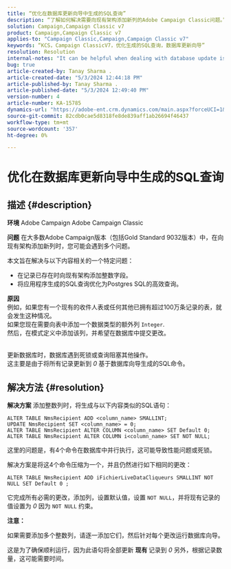 ```yaml
---
title: “优化在数据库更新向导中生成的SQL查询”
description: “了解如何解决需要向现有架构添加新列的Adobe Campaign Classic问题。”
solution: Campaign,Campaign Classic v7
product: Campaign,Campaign Classic v7
applies-to: "Campaign Classic,Campaign,Campaign Classic v7"
keywords: “KCS，Campaign ClassicV7，优化生成的SQL查询，数据库更新向导”
resolution: Resolution
internal-notes: "It can be helpful when dealing with database update issues with big tables"
bug: true
article-created-by: Tanay Sharma .
article-created-date: "5/3/2024 12:44:18 PM"
article-published-by: Tanay Sharma .
article-published-date: "5/3/2024 12:49:40 PM"
version-number: 4
article-number: KA-15785
dynamics-url: "https://adobe-ent.crm.dynamics.com/main.aspx?forceUCI=1&pagetype=entityrecord&etn=knowledgearticle&id=d6a7c3d4-4a09-ef11-9f8a-6045bd026dc7"
source-git-commit: 82cdb0cae5d8318fe8de839aff1ab26694f46437
workflow-type: tm+mt
source-wordcount: '357'
ht-degree: 0%

---
```


# 优化在数据库更新向导中生成的SQL查询

## 描述 {#description}


<b>环境</b>
Adobe Campaign Adobe Campaign Classic

<b>问题</b>
在大多数Adobe Campaign版本（包括Gold Standard 9032版本）中，在向现有架构添加新列时，您可能会遇到多个问题。

本文旨在解决与以下内容相关的一个特定问题：

- 在记录已存在时向现有架构添加整数字段。
- 将应用程序生成的SQL查询优化为Postgres SQL的高效查询。


<b>原因</b>
<br>例如，如果您有一个现有的收件人表或任何其他已拥有超过100万条记录的表，就会发生这种情况。
<br>如果您现在需要向表中添加一个数据类型的额外列 `Integer`.
<br>然后，在模式定义中添加该列，并希望在数据库中提交更改。

<br>更新数据库时，数据库遇到死锁或查询阻塞其他操作。
<br>这主要是由于将所有记录更新到 *0* 基于数据库向导生成的SQL命令。<br>

## 解决方法 {#resolution}


<b>解决方案</b>
添加整数列时，将生成与以下内容类似的SQL语句：


```
ALTER TABLE NmsRecipient ADD <column_name> SMALLINT;
UPDATE NmsRecipient SET <column_name> = 0;
ALTER TABLE NmsRecipient ALTER COLUMN <column_name> SET Default 0;
ALTER TABLE NmsRecipient ALTER COLUMN i<column_name> SET NOT NULL;
```


这里的问题是，有4个命令在数据库中并行执行，这可能导致性能问题或死锁。

解决方案是将这4个命令压缩为一个，并且仍然进行如下相同的更改：


```
ALTER TABLE NmsRecipient ADD iFichierLiveDataCliqueurs SMALLINT NOT NULL SET Default 0 ;
```


它完成所有必需的更改，添加列，设置默认值，设置 `NOT NULL`，并将现有记录的值设置为 *0* 因为 `NOT NULL` 约束。



<b>注意：</b>

如果需要添加多个整数列，请逐一添加它们，然后针对每个更改运行数据库向导。

这是为了确保顺利运行，因为此语句将全部更新 <b>现有 </b>记录到 *0* 另外，根据记录数量，这可能需要时间。
